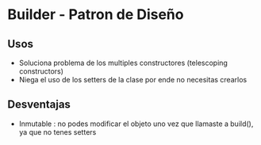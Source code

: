 # Builder - Patron de Diseño

## Usos
- Soluciona problema de los multiples constructores (telescoping constructors)
- Niega el uso de los setters de la clase por ende no necesitas crearlos

## Desventajas
- Inmutable : no podes modificar el objeto uno vez que llamaste a build(), ya que no tenes setters

